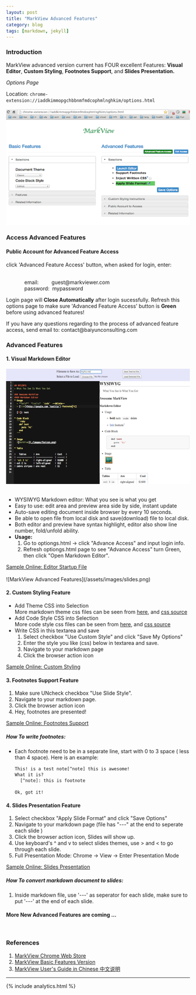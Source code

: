 ```yaml
---
layout: post
title: "MarkView Advanced Features"
category: blog
tags: [markdown, jekyll]
---
```


### Introduction
MarkView advanced version current has FOUR excellent Features: **Visual Editor**, **Custom Styling**, **Footnotes Support**, and **Slides Presentation.**  

*Options Page*

Location: `chrome-extension://iaddkimmopgchbbnmfmdcophmlnghkim/options.html`  
<br/>
![MarkView Options Page](/assets/images/options.png)
<br/>

### Access Advanced Features

#### Public Account for Advanced Feature Access
<div>
  click 'Advanced Feature Access' button, when asked for login, enter:
  <br/><br/>
  <p style="margin-left: 50px">email: &nbsp;&nbsp;&nbsp;&nbsp;&nbsp;&nbsp;&nbsp;&nbsp;guest@markviewer.com<br/>
  password: &nbsp;mypassword </p>

  <p>Login page will <strong>Close Automatically</strong> after login sucessfully. Refresh this options page to make sure 'Advanced Feature Access' button is <strong>Green</strong> before using advanced features!</p>
  <p>If you have any questions regarding to the process of advanced feature access, send email to: contact@baiyunconsulting.com</p>
</div>

### Advanced Features

#### 1. Visual Markdown Editor
![Visual Markdown Editor](/assets/images/editor-v221.png)
<br/><br/>

  - WYSIWYG Markdown editor: What you see is what you get
  - Easy to use: edit area and preview area side by side, instant update
  - Auto-save editing document inside browser by every 10 seconds.
  - Be able to open file from local disk and save(download) file to local disk.
  - Both editor and preview have syntax highlight, editor also show line number, fold/unfold ability.
  - **Usage:** 
    1. Go to optiongs.html -> click "Advance Access" and input login info. 
    2. Refresh optiongs.html page to see "Advance Access" turn Green, then click "Open Markdown Editor".

  <div><a href="http://shaneweng.com/projects/markview/tests/sample-editor.md" target="_blank">Sample Online: Editor Startup File</a>
  </div>

<br/>
![MarkView Advanced Features](/assets/images/slides.png)

<br/>

#### 2. Custom Styling Feature

  - Add Theme CSS into Selection  
    More markdown theme css files can be seen from [here](http://jasonm23.github.io/markdown-css-themes/), and [css source](https://github.com/jasonm23/markdown-css-themes) 
  - Add Code Style CSS into Selection  
    More code style css files can be seen from [here](http://highlightjs.org/static/test.html), and [css source](https://github.com/isagalaev/highlight.js)
  - Write CSS in this textarea and save
    1. Select checkbox "Use Custom Style" and click "Save My Options"
    2. Enter the style you like (css) below in textarea and save.
    3. Navigate to your markdown page
    4. Click the browser action icon

  <div>
    <a href="http://shaneweng.com/projects/markview/tests/sample-custom-style.md" target="_blank">Sample Online: Custom Styling</a>
  </div>

#### 3. Footnotes Support Feature
  1. Make sure UNcheck checkbox "Use Slide Style".
  2. Navigate to your markdown page.
  3. Click the browser action icon
  4. Hey, footnotes are presented!
  <div>
    <a href="http://shaneweng.com/projects/markview/tests/sample-footnotes.md" target="_blank">Sample Online: Footnotes Support</a>
  </div>

##### How To write footnotes:
  * Each footnote need to be in a separate line, start with 0 to 3 space ( less than 4 space).
	Here is an example:

	```
	This! is a test note[^note] this is awesome!
	What it is?  
	  [^note]: this is footnote 

	Ok, got it!
	```


#### 4. Slides Presentation Feature
  1. Select checkbox "Apply Slide Format" and click "Save Options"
  2. Navigate to your markdown page (file has "---" at the end to seperate each slide )
  3. Click the browser action icon, Slides will show up.
  4. Use keyboard's ^ and v to select slides themes, use > and < to go through each slide.
  5. Full Presentation Mode: Chrome -> View -> Enter Presentation Mode

  <div>
    <a href="http://shaneweng.com/projects/markview/tests/sample-slides.md" target="_blank">Sample Online: Slides Presentation</a>
  </div>

##### How To convert markdown document to slides:
  1. Inside markdown file, use '---' as seperator for each slide, make sure to put '---' at the end of each slide.

#### More New Advanced Features are coming ...

<br/>

### References
  1. [MarkView Chrome Web Store](https://chrome.google.com/webstore/detail/markview/iaddkimmopgchbbnmfmdcophmlnghkim)  
  2. [MarkView Basic Features Version](http://shaneweng.com/blog/view-markdown-file-with-markview/)
  3. [MarkView User's Guide in Chinese 中文说明](http://shaneweng.com/blog/MarkView-Guide-in-Chinese/)

---  

{% include analytics.html %}
